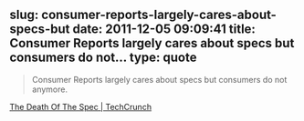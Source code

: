 slug: consumer-reports-largely-cares-about-specs-but
date: 2011-12-05 09:09:41
title: Consumer Reports largely cares about specs but consumers do not...
type: quote
---

> Consumer Reports largely cares about specs but consumers do not anymore.

[The Death Of The Spec | TechCrunch](http://techcrunch.com/2011/11/14/rip-spec/)
